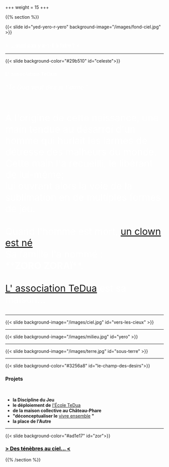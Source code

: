 +++
weight = 15
+++


{{% section %}}


{{< slide id="yed-yero-r-yero" background-image="/images/fond-ciel.jpg" >}}
<h3 style="color:white;"> > <a href="https://zorozorai.land/#/la-maison-tedua" style="color:white;"> <u>...quel pas y a-t-il à faire ?</u> </a> < </h3>

---

{{< slide background-color="#29b510" id="celeste">}}
<h3> <a style="color:white"> L' association TeDua</a> </h3>

<p style="font-size:20px;color:white;"> <i>"Te Dua veut dire je t'aime."</i> </p> <br>
<p style="font-size:30px;color:white;">À l'origine de cette naissance,   
une main tendue au désarroi d'un homme qui hurlait les larmes de détresse des malheurs du monde.<br>  
Cette main l'a recueilli, le libérant de lui-même;<br>  
lui ouvrant alors la voie de la sublimation en de multiples formes de jeu.<br><br>  
Quand l'homme est mort, <a href="https://zorozorai.land/#/naissance" target="_blank"><u>un clown est né</u></a>.<br>
Sa famille l'a nommé :<br>
**<strong>ZORO ZORAï</strong>**.<br><br> <a href="https://association-tedua.fr"target="_blank"><u>L' association TeDua</u></a> est sa maison...</p> 

---

{{< slide background-image="/images/ciel.jpg" id="vers-les-cieux" >}}

---

{{< slide background-image="/images/milieu.jpg" id="yero" >}}


---

{{< slide background-image="/images/terre.jpg" id="sous-terre" >}}

---

{{< slide background-color="#3256a8" id="le-champ-des-desirs">}}
### Projets
<br>

- **la Discipline du Jeu**
- **le déploiement de** <a href="https://www.association-tedua.fr/" target="_blank"><u>l'École TeDua</u></a> 
- **de la maison collective au Château-Phare**
- **"déconceptualiser le** <a href="https://blog.association-tedua.fr" target="_blank"><u>vivre ensemble</u></a> **"** 
- **la place de l'Autre**

---

{{< slide background-color="#ad1e17" id="zor">}}

<h3> <a href="https://zorozorai.land/#/yed-yero-r-yero" style="color:black">  > <u>Des ténèbres au ciel...</u> < </a> </h3>

{{% /section %}}


<!--</p>-->

